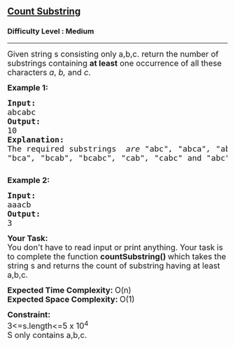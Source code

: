 <h2><a href="https://practice.geeksforgeeks.org/problems/count-substring/0">Count Substring</a></h2><h3>Difficulty Level : Medium</h3><hr><div class="problems_problem_content__Xm_eO"><p><span style="font-size:18px">Given string s consisting only a,b,c. return the number of substrings&nbsp;containing&nbsp;<strong>at least</strong>&nbsp;one occurrence of all these characters&nbsp;<em>a</em>,&nbsp;<em>b,</em>&nbsp;and&nbsp;<em>c</em>.</span></p>

<p><strong><span style="font-size:18px">Example 1:</span></strong></p>

<pre><span style="font-size:18px"><strong>Input:</strong>
abcabc
<strong>Output:</strong>
10
<strong>Explanation:</strong>
The required substrings <em> are "</em>abc<em>", "</em>abca<em>", "</em>abcab<em>", "</em>abcabc<em>",
"</em>bca<em>", "</em>bcab<em>", "</em>bcabc<em>", "</em>cab<em>", "</em>cabc<em>" </em>and<em> "</em>abc<em>".</em></span>

</pre>

<p><strong><span style="font-size:18px">Example 2:</span></strong></p>

<pre><span style="font-size:18px"><strong>Input:</strong>
</span><span style="font-size:18px">aaacb
<strong>Output:</strong>
3</span></pre>

<p><strong><span style="font-size:18px">Your Task:</span></strong><br>
<span style="font-size:18px">You don't have to read input or print anything. Your task is to complete the function&nbsp;<strong>countSubstring()&nbsp;</strong>which takes the string s&nbsp;and returns the count of substring having at least a,b,c.</span></p>

<p><span style="font-size:18px"><strong>Expected Time Complexity: </strong>O(n)<br>
<strong>Expected Space Complexity:&nbsp;</strong>O(1)</span></p>

<p><strong><span style="font-size:18px">Constraint:</span></strong><br>
<span style="font-size:18px">3&lt;=s.length&lt;=5 x 10<sup>4&nbsp;&nbsp;</sup></span><br>
<span style="font-size:18px">S only contains a,b,c.</span></p>
</div>